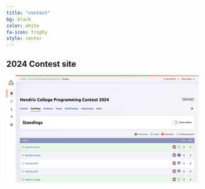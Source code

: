 ```yaml
---
title: "contest"
bg: black
color: white
fa-icon: trophy
style: center
---
```


## 2024 Contest site

<a href="https://hcpc24.kattis.com"><img src="img/contest.png" width="600" /></a>
